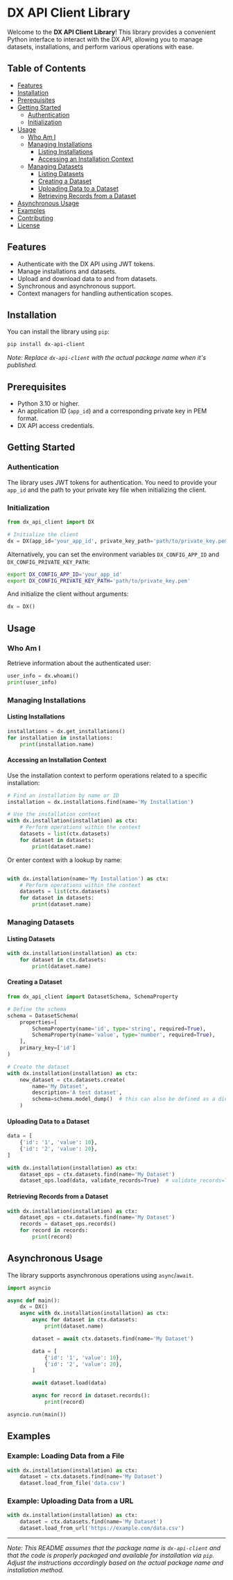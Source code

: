 # DX API Client Library

Welcome to the **DX API Client Library**! This library provides a convenient Python interface to interact with the DX API, allowing you to manage datasets, installations, and perform various operations with ease.

## Table of Contents

- [Features](#features)
- [Installation](#installation)
- [Prerequisites](#prerequisites)
- [Getting Started](#getting-started)
  - [Authentication](#authentication)
  - [Initialization](#initialization)
- [Usage](#usage)
  - [Who Am I](#who-am-i)
  - [Managing Installations](#managing-installations)
    - [Listing Installations](#listing-installations)
    - [Accessing an Installation Context](#accessing-an-installation-context)
  - [Managing Datasets](#managing-datasets)
    - [Listing Datasets](#listing-datasets)
    - [Creating a Dataset](#creating-a-dataset)
    - [Uploading Data to a Dataset](#uploading-data-to-a-dataset)
    - [Retrieving Records from a Dataset](#retrieving-records-from-a-dataset)
- [Asynchronous Usage](#asynchronous-usage)
- [Examples](#examples)
- [Contributing](#contributing)
- [License](#license)

## Features

- Authenticate with the DX API using JWT tokens.
- Manage installations and datasets.
- Upload and download data to and from datasets.
- Synchronous and asynchronous support.
- Context managers for handling authentication scopes.

## Installation

You can install the library using `pip`:

```bash
pip install dx-api-client
```

*Note: Replace `dx-api-client` with the actual package name when it's published.*

## Prerequisites

- Python 3.10 or higher.
- An application ID (`app_id`) and a corresponding private key in PEM format.
- DX API access credentials.

## Getting Started

### Authentication

The library uses JWT tokens for authentication. You need to provide your `app_id` and the path to your private key file when initializing the client.

### Initialization

```python
from dx_api_client import DX

# Initialize the client
dx = DX(app_id='your_app_id', private_key_path='path/to/private_key.pem')
```

Alternatively, you can set the environment variables `DX_CONFIG_APP_ID` and `DX_CONFIG_PRIVATE_KEY_PATH`:

```bash
export DX_CONFIG_APP_ID='your_app_id'
export DX_CONFIG_PRIVATE_KEY_PATH='path/to/private_key.pem'
```

And initialize the client without arguments:

```python
dx = DX()
```

## Usage

### Who Am I

Retrieve information about the authenticated user:

```python
user_info = dx.whoami()
print(user_info)
```

### Managing Installations

#### Listing Installations

```python
installations = dx.get_installations()
for installation in installations:
    print(installation.name)
```

#### Accessing an Installation Context

Use the installation context to perform operations related to a specific installation:

```python
# Find an installation by name or ID
installation = dx.installations.find(name='My Installation')

# Use the installation context
with dx.installation(installation) as ctx:
    # Perform operations within the context
    datasets = list(ctx.datasets)
    for dataset in datasets:
        print(dataset.name)
```

Or enter context with a lookup by name:

```python

with dx.installation(name='My Installation') as ctx:
    # Perform operations within the context
    datasets = list(ctx.datasets)
    for dataset in datasets:
        print(dataset.name)


```

### Managing Datasets

#### Listing Datasets

```python
with dx.installation(installation) as ctx:
    for dataset in ctx.datasets:
        print(dataset.name)
```

#### Creating a Dataset

```python
from dx_api_client import DatasetSchema, SchemaProperty

# Define the schema
schema = DatasetSchema(
    properties=[
        SchemaProperty(name='id', type='string', required=True),
        SchemaProperty(name='value', type='number', required=True),
    ],
    primary_key=['id']
)

# Create the dataset
with dx.installation(installation) as ctx:
    new_dataset = ctx.datasets.create(
        name='My Dataset',
        description='A test dataset',
        schema=schema.model_dump()  # this can also be defined as a dictionary
    )
```

#### Uploading Data to a Dataset

```python
data = [
    {'id': '1', 'value': 10},
    {'id': '2', 'value': 20},
]

with dx.installation(installation) as ctx:
    dataset_ops = ctx.datasets.find(name='My Dataset')
    dataset_ops.load(data, validate_records=True)  # validate_records=True will validate the records against the schema using Pydantic
```

#### Retrieving Records from a Dataset

```python
with dx.installation(installation) as ctx:
    dataset_ops = ctx.datasets.find(name='My Dataset')
    records = dataset_ops.records()
    for record in records:
        print(record)
```

## Asynchronous Usage

The library supports asynchronous operations using `async`/`await`.

```python
import asyncio

async def main():
    dx = DX()
    async with dx.installation(installation) as ctx:
        async for dataset in ctx.datasets:
            print(dataset.name)

        dataset = await ctx.datasets.find(name='My Dataset')

        data = [
            {'id': '1', 'value': 10},
            {'id': '2', 'value': 20},
        ]

        await dataset.load(data)

        async for record in dataset.records():
            print(record)

asyncio.run(main())
```

## Examples

### Example: Loading Data from a File

```python
with dx.installation(installation) as ctx:
    dataset = ctx.datasets.find(name='My Dataset')
    dataset.load_from_file('data.csv')
```

### Example: Uploading Data from a URL

```python
with dx.installation(installation) as ctx:
    dataset = ctx.datasets.find(name='My Dataset')
    dataset.load_from_url('https://example.com/data.csv')
```



---

*Note: This README assumes that the package name is `dx-api-client` and that the code is properly packaged and available for installation via `pip`. Adjust the instructions accordingly based on the actual package name and installation method.*